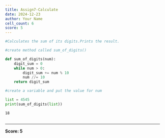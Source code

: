```yaml
---
title: Assign7-Calculate
date: 2024-12-23
author: Your Name
cell_count: 6
score: 5
---
```


```python
#Calculates the sum of its digits.Prints the result.
```


```python
#create method called sum_of_digits()
```


```python
def sum_of_digits(num):
    digit_sum = 0
    while num > 0:
        digit_sum += num % 10
        num //= 10
    return digit_sum
```


```python
#create a variable and put the value for num
```


```python
list = 4545
print(sum_of_digits(list)) 
```

    18



```python

```


---
**Score: 5**
